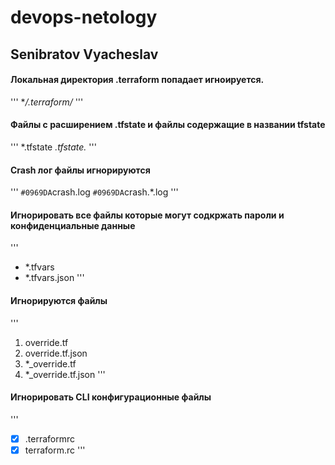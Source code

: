 # devops-netology
## Senibratov Vyacheslav

#### Локальная  директория .terraform попадает  игноируется.
'''
**/.terraform/*
'''

#### Файлы с расширением .tfstate  и файлы содержащие в названии tfstate
'''
*.tfstate
*.tfstate.*
'''

#### Crash лог файлы игнорируются
'''
`#0969DA`crash.log
`#0969DA`crash.*.log
'''

#### Игнорировать все файлы которые могут содкржать пароли и конфиденциальные данные
'''
- *.tfvars
- *.tfvars.json
'''

#### Игнорируются файлы
'''
1. override.tf
2. override.tf.json
3. *_override.tf
4. *_override.tf.json
'''

#### Игнорировать CLI конфигурационные файлы
'''
- [x] .terraformrc
- [x] terraform.rc
'''